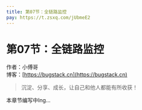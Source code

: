 ```yaml
---
title: 第07节：全链路监控
pay: https://t.zsxq.com/jUbmeE2
---
```


# 第07节：全链路监控

作者：小傅哥
<br/>博客：[https://bugstack.cn](https://bugstack.cn)

>沉淀、分享、成长，让自己和他人都能有所收获！

本章节编写中Ing...